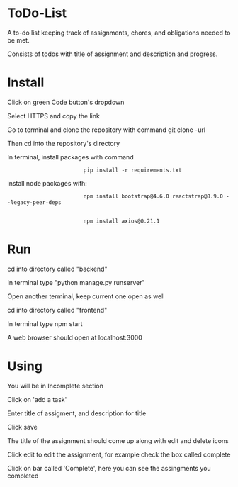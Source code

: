 # ToDo-List
A to-do list keeping track of assignments, chores, and obligations needed to be met. 

Consists of todos with title of assignment and description and progress.


# Install
Click on green Code button's dropdown 

Select HTTPS and copy the link

Go to terminal and clone the repository with command git clone -url

Then cd into the repository's directory

In terminal, install packages with command 

                            pip install -r requirements.txt

install node packages with: 

                            npm install bootstrap@4.6.0 reactstrap@8.9.0 --legacy-peer-deps
                            

                            npm install axios@0.21.1


# Run
cd into directory called "backend"

In terminal type "python manage.py runserver"

Open another terminal, keep current one open as well

cd into directory called "frontend"

In terminal type npm start

A web browser should open at localhost:3000

# Using
You will be in Incomplete section

Click on 'add a task'

Enter title of assigment, and description for title

Click save

The title of the assignment should come up along with edit and delete icons

Click edit to edit the assignment, for example check the box called complete

Click on bar called 'Complete', here you can see the assingments you completed




